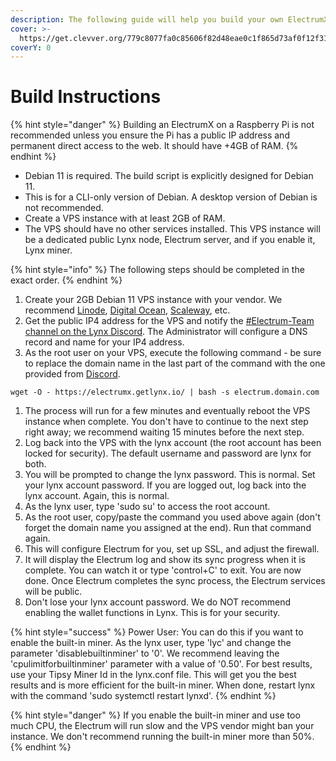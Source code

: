 ```yaml
---
description: The following guide will help you build your own ElectrumX Lynx node quickly
cover: >-
  https://get.clevver.org/779c8077fa0c85606f82d48eae0c1f865d73af0f12f31ee14fd6010b18e9b343.png
coverY: 0
---
```


# Build Instructions

{% hint style="danger" %}
Building an ElectrumX on a Raspberry Pi is not recommended unless you ensure the Pi has a public IP address and permanent direct access to the web. It should have +4GB of RAM.
{% endhint %}

* Debian 11 is required. The build script is explicitly designed for Debian 11.
* This is for a CLI-only version of Debian. A desktop version of Debian is not recommended.
* Create a VPS instance with at least 2GB of RAM.
* The VPS should have no other services installed. This VPS instance will be a dedicated public Lynx node, Electrum server, and if you enable it, Lynx miner.

{% hint style="info" %}
The following steps should be completed in the exact order.
{% endhint %}

1. Create your 2GB Debian 11 VPS instance with your vendor. We recommend [Linode](https://www.linode.com/), [Digital Ocean](https://www.digitalocean.com/), [Scaleway](https://www.scaleway.com/), etc.
2. Get the public IP4 address for the VPS and notify the [#Electrum-Team channel on the Lynx Discord](https://discord.getlynx.io/). The Administrator will configure a DNS record and name for your IP4 address.
3. As the root user on your VPS, execute the following command - be sure to replace the domain name in the last part of the command with the one provided from [Discord](https://discord.getlynx.io/).

```
wget -O - https://electrumx.getlynx.io/ | bash -s electrum.domain.com
```

1. The process will run for a few minutes and eventually reboot the VPS instance when complete. You don't have to continue to the next step right away; we recommend waiting 15 minutes before the next step.
2. Log back into the VPS with the lynx account (the root account has been locked for security). The default username and password are lynx for both.
3. You will be prompted to change the lynx password. This is normal. Set your lynx account password. If you are logged out, log back into the lynx account. Again, this is normal.
4. As the lynx user, type 'sudo su' to access the root account.
5. As the root user, copy/paste the command you used above again (don't forget the domain name you assigned at the end). Run that command again.
6. This will configure Electrum for you, set up SSL, and adjust the firewall.
7. It will display the Electrum log and show its sync progress when it is complete. You can watch it or type 'control+C' to exit. You are now done. Once Electrum completes the sync process, the Electrum services will be public.
8. Don't lose your lynx account password. We do NOT recommend enabling the wallet functions in Lynx. This is for your security.

{% hint style="success" %}
Power User: You can do this if you want to enable the built-in miner. As the lynx user, type 'lyc' and change the parameter 'disablebuiltinminer' to '0'. We recommend leaving the 'cpulimitforbuiltinminer' parameter with a value of '0.50'. For best results, use your Tipsy Miner Id in the lynx.conf file. This will get you the best results and is more efficient for the built-in miner. When done, restart lynx with the command 'sudo systemctl restart lynxd'.
{% endhint %}

{% hint style="danger" %}
If you enable the built-in miner and use too much CPU, the Electrum will run slow and the VPS vendor might ban your instance. We don't recommend running the built-in miner more than 50%.
{% endhint %}
